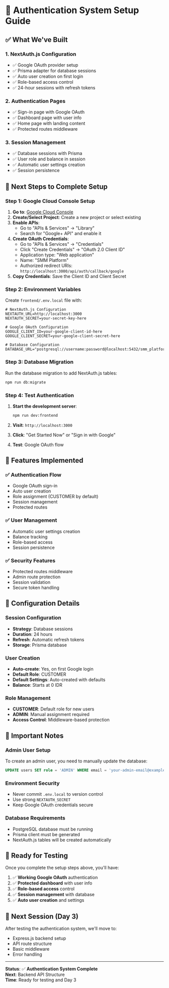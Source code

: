 # 🔐 Authentication System Setup Guide

## ✅ What We've Built

### **1. NextAuth.js Configuration**
- ✅ Google OAuth provider setup
- ✅ Prisma adapter for database sessions
- ✅ Auto user creation on first login
- ✅ Role-based access control
- ✅ 24-hour sessions with refresh tokens

### **2. Authentication Pages**
- ✅ Sign-in page with Google OAuth
- ✅ Dashboard page with user info
- ✅ Home page with landing content
- ✅ Protected routes middleware

### **3. Session Management**
- ✅ Database sessions with Prisma
- ✅ User role and balance in session
- ✅ Automatic user settings creation
- ✅ Session persistence

## 🚀 Next Steps to Complete Setup

### **Step 1: Google Cloud Console Setup**

1. **Go to**: [Google Cloud Console](https://console.cloud.google.com/)
2. **Create/Select Project**: Create a new project or select existing
3. **Enable APIs**:
   - Go to "APIs & Services" → "Library"
   - Search for "Google+ API" and enable it
4. **Create OAuth Credentials**:
   - Go to "APIs & Services" → "Credentials"
   - Click "Create Credentials" → "OAuth 2.0 Client ID"
   - Application type: "Web application"
   - Name: "SMM Platform"
   - Authorized redirect URIs: `http://localhost:3000/api/auth/callback/google`
5. **Copy Credentials**: Save the Client ID and Client Secret

### **Step 2: Environment Variables**

Create `frontend/.env.local` file with:

```env
# NextAuth.js Configuration
NEXTAUTH_URL=http://localhost:3000
NEXTAUTH_SECRET=your-secret-key-here

# Google OAuth Configuration
GOOGLE_CLIENT_ID=your-google-client-id-here
GOOGLE_CLIENT_SECRET=your-google-client-secret-here

# Database Configuration
DATABASE_URL="postgresql://username:password@localhost:5432/smm_platform"
```

### **Step 3: Database Migration**

Run the database migration to add NextAuth.js tables:

```bash
npm run db:migrate
```

### **Step 4: Test Authentication**

1. **Start the development server**:
   ```bash
   npm run dev:frontend
   ```

2. **Visit**: `http://localhost:3000`
3. **Click**: "Get Started Now" or "Sign in with Google"
4. **Test**: Google OAuth flow

## 🎯 Features Implemented

### **✅ Authentication Flow**
- Google OAuth sign-in
- Auto user creation
- Role assignment (CUSTOMER by default)
- Session management
- Protected routes

### **✅ User Management**
- Automatic user settings creation
- Balance tracking
- Role-based access
- Session persistence

### **✅ Security Features**
- Protected routes middleware
- Admin route protection
- Session validation
- Secure token handling

## 🔧 Configuration Details

### **Session Configuration**
- **Strategy**: Database sessions
- **Duration**: 24 hours
- **Refresh**: Automatic refresh tokens
- **Storage**: Prisma database

### **User Creation**
- **Auto-create**: Yes, on first Google login
- **Default Role**: CUSTOMER
- **Default Settings**: Auto-created with defaults
- **Balance**: Starts at 0 IDR

### **Role Management**
- **CUSTOMER**: Default role for new users
- **ADMIN**: Manual assignment required
- **Access Control**: Middleware-based protection

## 🚨 Important Notes

### **Admin User Setup**
To create an admin user, you need to manually update the database:

```sql
UPDATE users SET role = 'ADMIN' WHERE email = 'your-admin-email@example.com';
```

### **Environment Security**
- Never commit `.env.local` to version control
- Use strong `NEXTAUTH_SECRET`
- Keep Google OAuth credentials secure

### **Database Requirements**
- PostgreSQL database must be running
- Prisma client must be generated
- NextAuth.js tables will be created automatically

## 🎉 Ready for Testing

Once you complete the setup steps above, you'll have:

1. ✅ **Working Google OAuth** authentication
2. ✅ **Protected dashboard** with user info
3. ✅ **Role-based access** control
4. ✅ **Session management** with database
5. ✅ **Auto user creation** and settings

## 🔄 Next Session (Day 3)

After testing the authentication system, we'll move to:
- Express.js backend setup
- API route structure
- Basic middleware
- Error handling

---

**Status**: ✅ **Authentication System Complete**  
**Next**: Backend API Structure  
**Time**: Ready for testing and Day 3
